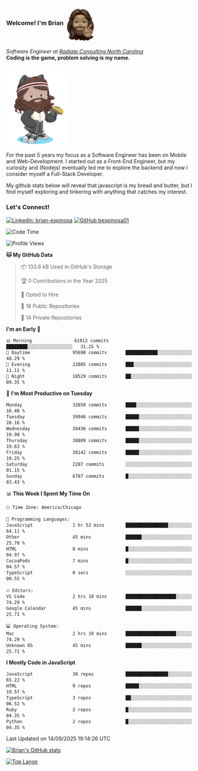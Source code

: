 ###  Welcome! I'm Brian <img align="center" src="https://github.com/bespinosa01/bespinosa01/blob/main/assets/peace-animoji.png" height="100" /></h2>
<p><em>Software Engineer at <a href="https://www.radiateconsulting.coop/north-carolina-tech-coop">Radiate Consulting North Carolina</a>
 <br/>
<!-- </br>Developer Consultant at <a href="https://codethedream.org/">Code The Dream</a> -->
</em> <b>Coding is the game, problem solving is my name.</b></p>

<br/>


 <img align="center" src="https://github.com/bespinosa01/bespinosa01/blob/main/assets/octo-me.png" height="200" /> 
 <p>
 For the past 5 years my focus as a Software Engineer has been on Mobile and Web-Development. I started out as a Front-End Engineer, but my curiosity and (Nodejs) eventually led me to explore the backend and now I consider myself a Full-Stack Developer.
</p>
<p>
 My github stats below will reveal that javascript is my bread and butter, but I find myself exploring and tinkering with anything that catches my interest. 
 </p>
 
 
### Let's Connect!

[![Linkedin: brian-espinosa](https://img.shields.io/badge/-brian--espinosa-blue?style=flat-square&logo=Linkedin&logoColor=white&link=https://www.linkedin.com/in/brian-espinosa/)](https://www.linkedin.com/in/brian-espinosa/)
[![GitHub bespinosa01](https://img.shields.io/github/followers/bespinosa01?label=follow&style=social)](https://github.com/bespinosa01)



<!--START_SECTION:waka-->
![Code Time](http://img.shields.io/badge/Code%20Time-1%2C823%20hrs%2042%20mins-blue)

![Profile Views](http://img.shields.io/badge/Profile%20Views-0-blue)

**🐱 My GitHub Data** 

> 📦 133.6 kB Used in GitHub's Storage 
 > 
> 🏆 0 Contributions in the Year 2025
 > 
> 💼 Opted to Hire
 > 
> 📜 18 Public Repositories 
 > 
> 🔑 14 Private Repositories 
 > 
**I'm an Early 🐤** 

```text
🌞 Morning                61913 commits       ████████░░░░░░░░░░░░░░░░░   31.25 % 
🌆 Daytime                95690 commits       ████████████░░░░░░░░░░░░░   48.29 % 
🌃 Evening                22005 commits       ███░░░░░░░░░░░░░░░░░░░░░░   11.11 % 
🌙 Night                  18529 commits       ██░░░░░░░░░░░░░░░░░░░░░░░   09.35 % 
```
📅 **I'm Most Productive on Tuesday** 

```text
Monday                   32650 commits       ████░░░░░░░░░░░░░░░░░░░░░   16.48 % 
Tuesday                  39946 commits       █████░░░░░░░░░░░░░░░░░░░░   20.16 % 
Wednesday                39436 commits       █████░░░░░░░░░░░░░░░░░░░░   19.90 % 
Thursday                 38889 commits       █████░░░░░░░░░░░░░░░░░░░░   19.63 % 
Friday                   38142 commits       █████░░░░░░░░░░░░░░░░░░░░   19.25 % 
Saturday                 2287 commits        ░░░░░░░░░░░░░░░░░░░░░░░░░   01.15 % 
Sunday                   6787 commits        █░░░░░░░░░░░░░░░░░░░░░░░░   03.43 % 
```


📊 **This Week I Spent My Time On** 

```text
🕑︎ Time Zone: America/Chicago

💬 Programming Languages: 
JavaScript               1 hr 52 mins        ████████████████░░░░░░░░░   64.11 % 
Other                    45 mins             ██████░░░░░░░░░░░░░░░░░░░   25.78 % 
HTML                     8 mins              █░░░░░░░░░░░░░░░░░░░░░░░░   04.97 % 
CocoaPods                7 mins              █░░░░░░░░░░░░░░░░░░░░░░░░   04.57 % 
TypeScript               0 secs              ░░░░░░░░░░░░░░░░░░░░░░░░░   00.55 % 

🔥 Editors: 
VS Code                  2 hrs 10 mins       ███████████████████░░░░░░   74.29 % 
Google Calendar          45 mins             ██████░░░░░░░░░░░░░░░░░░░   25.71 % 

💻 Operating System: 
Mac                      2 hrs 10 mins       ███████████████████░░░░░░   74.29 % 
Unknown OS               45 mins             ██████░░░░░░░░░░░░░░░░░░░   25.71 % 
```

**I Mostly Code in JavaScript** 

```text
JavaScript               30 repos            ████████████████░░░░░░░░░   65.22 % 
HTML                     9 repos             █████░░░░░░░░░░░░░░░░░░░░   19.57 % 
TypeScript               3 repos             ██░░░░░░░░░░░░░░░░░░░░░░░   06.52 % 
Ruby                     2 repos             █░░░░░░░░░░░░░░░░░░░░░░░░   04.35 % 
Python                   2 repos             █░░░░░░░░░░░░░░░░░░░░░░░░   04.35 % 
```




 Last Updated on 14/09/2025 19:14:26 UTC
<!--END_SECTION:waka-->


<!--  Github STATS -->
[![Brian's GitHub stats](https://github-readme-stats.vercel.app/api?username=bespinosa01&hide=stars,contribs&count_private=true&show_icons=true)](https://github.com/anuraghazra/github-readme-stats)

[![Top Langs](https://github-readme-stats.vercel.app/api/top-langs/?username=bespinosa01&layout=compact)](https://github.com/anuraghazra/github-readme-stats)



<!--
**bespinosa01/bespinosa01** is a ✨ _special_ ✨ repository because its `README.md` (this file) appears on your GitHub profile.

Here are some ideas to get you started:

- 🔭 I’m currently working on ...
- 🌱 I’m currently learning ...
- 👯 I’m looking to collaborate on ...
- 🤔 I’m looking for help with ...
- 💬 Ask me about ...
- 📫 How to reach me: ...
- 😄 Pronouns: ...
- ⚡ Fun fact: ...
-->
